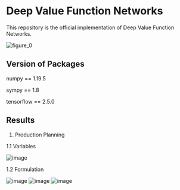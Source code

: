 # Deep Value Function Networks

This repository is the official implementation of Deep Value Function Networks. 

![figure_0](https://user-images.githubusercontent.com/105804347/169448524-932f1486-e376-4a8c-965a-4860e0c83ea0.jpg)

## Version of Packages

numpy == 1.19.5

sympy == 1.8

tensorflow == 2.5.0

## Results

1. Production Planning

  1.1 Variables
  
  ![image](https://user-images.githubusercontent.com/105804347/170273250-c4b2a84a-8dce-4ed3-b591-e010840acbb0.png)
  
  1.2 Formulation
  
  ![image](https://user-images.githubusercontent.com/105804347/170273372-077b7bff-16b6-48ae-9300-dd0a386be94c.png)
  ![image](https://user-images.githubusercontent.com/105804347/170273394-73a84f1d-e237-4f06-9496-f8a3d0f9491e.png)
  ![image](https://user-images.githubusercontent.com/105804347/170273459-6d7d85fa-9acb-4ba4-80c4-a21b048d4fd7.png)

  
  
